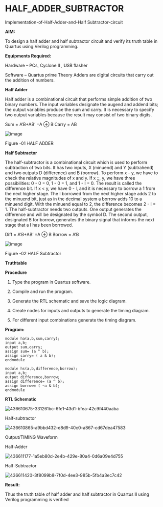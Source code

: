 # HALF_ADDER_SUBTRACTOR

Implementation-of-Half-Adder-and-Half Subtractor-circuit

**AIM:**

To design a half adder and half subtractor circuit and verify its truth table in Quartus using Verilog programming.

**Equipments Required:**

Hardware – PCs, Cyclone II , USB flasher 

Software – Quartus prime Theory Adders are digital circuits that carry out the addition of numbers.

**Half Adder**

Half adder is a combinational circuit that performs simple addition of two binary numbers. The input variables designate the augend and addend bits; the output variables produce the sum and carry. It is necessary to specify two output variables because the result may consist of two binary digits.

Sum = A’B+AB’ =A ⊕ B Carry = AB

![image](https://github.com/naavaneetha/HALF_ADDER_SUBTRACTOR/assets/154305477/bd4a0b2c-cdbc-4184-ab08-81578f121e1f)

Figure -01 HALF ADDER

**Half Subtractor**

The half-subtractor is a combinational circuit which is used to perform subtraction of two bits. It has two inputs, X (minuend) and Y (subtrahend) and two outputs D (difference) and B (borrow). To perform x - y, we have to check the relative magnitudes of x and y. If x ;;, y, we have three possibilities: 0 - 0 = 0, 1 - 0 = 1, and 1 - I = 0. The result is called the difference bit. If x < y, we have 0 - I, and it is necessary to borrow a 1 from the next higher stage. The I borrowed from the next higher stage adds 2 to the minuend bit, just as in the decimal system a borrow adds 10 to a minuend digit. With the minuend equal to 2, the difference becomes 2 - I = 1. The half-subtractor needs two outputs. One output generates the difference and will be designated by the symbol D. The second output, designated B for borrow, generates the binary signal that informs the next stage that a I has been borrowed. 

Diff = A’B+AB’ =A ⊕ B
Borrow = A’B

 ![image](https://github.com/naavaneetha/HALF_ADDER_SUBTRACTOR/assets/154305477/d76b099c-513f-4e7c-843a-e2fd028a531a)

Figure -02 HALF Subtractor

**Truthtable**

**Procedure**

1.	Type the program in Quartus software.

2.	Compile and run the program.

3.	Generate the RTL schematic and save the logic diagram.

4.	Create nodes for inputs and outputs to generate the timing diagram.

5.	For different input combinations generate the timing diagram.


**Program:**

```
module ha(a,b,sum,carry);
input a,b;
output sum,carry;
assign sum= (a ^ b);
assign carry= ( a & b);
endmodule

module hs(a,b,difference,borrow);
input a,b;
output difference,borrow;
assign difference= (a ^ b);
assign borrow= ( ~a & b);
endmodule
```

**RTL Schematic**

![436610675-331261bc-6fe1-43d1-bfea-42c9f440aaba](https://github.com/user-attachments/assets/802ee777-4004-4887-82d0-0055370f1538)

Half-subtractor

![436610865-a9bbd432-e8d9-40c0-a867-cd67dea47583](https://github.com/user-attachments/assets/0daa0a64-3325-45c6-bc6a-3bfda0af0332)

Output/TIMING Waveform

Half-Adder

![436611177-1a5eb80d-2e4b-429e-80a4-0d6a09e4d755](https://github.com/user-attachments/assets/9a575ed5-358c-4c32-ac9c-4b748943eeb9)

Half-Subtractor

![436611420-3f8099b8-7f0d-4ee3-985b-5fb4a3ec7c42](https://github.com/user-attachments/assets/54d2543c-e1f9-4af8-b2fa-c3a295c021fa)

**Result:**

Thus the truth table of half adder and half subtractor in Quartus II using Verilog programming is verified
